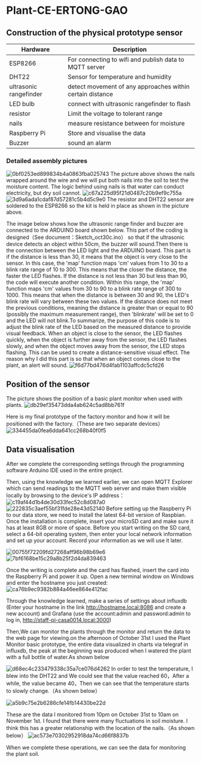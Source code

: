 # Plant-CE-ERTONG-GAO



## Construction of the physical prototype sensor

| Hardware | Description |
| --- | --- |
| ESP8266 | For connecting to wifi and publish data to MQTT server |
| DHT22 | Sensor for temperature and humidity |
| ultrasonic rangefinder | detect movement of any approaches within certain distance |
| LED bulb | connect with ultrasonic rangefinder to flash |
| resistor | Limit the voltage to tolerant range |
| nails | measure resistance between for moisture |
| Raspberry Pi | Store and visualise the data |
| Buzzer | sound an alarm |

### Detailed assembly pictures
![0bf0253ed899834b4a0863fba025743](https://github.com/youdianhaoxiao/Plant-CE-ERTONG-GAO/assets/146217421/9bc5b5bd-1f87-4d1b-a60e-48ea1bd62277)
The picture above shows the nails wrapped around the wire and we will put both nails into the soil to test the moisture content. The logic behind using nails is that water can conduct electricity, but dry soil cannot.
![c67a225d95f21d0487c20b9ef9c755a](https://github.com/youdianhaoxiao/Plant-CE-ERTONG-GAO/assets/146217421/d33fdc7d-7dcd-4b05-aa20-a7b36706f32d)
![3d9a6ada1cdaf87d57281c5b4d5c9e0](https://github.com/youdianhaoxiao/Plant-CE-ERTONG-GAO/assets/146217421/714d0538-0cbc-474e-8643-c5a14e5768a3)
The resistor and DHT22 sensor are soldered to the ESP8266 so the kit is held in place as shown in the picture above.

The image below shows how the ultrasonic range finder and buzzer are connected to the ARDUINO board shown below. This part of the coding is designed（See document：Sketch_oct30c.ino） so that if the ultrasonic device detects an object within 50cm, the buzzer will sound.Then there is the connection between the LED light and the ARDUINO board. This part is if the distance is less than 30, it means that the object is very close to the sensor. In this case, the 'map' function maps 'cm' values from 1 to 30 to a blink rate range of 10 to 300. This means that the closer the distance, the faster the LED flashes.
If the distance is not less than 30 but less than 90, the code will execute another condition. Within this range, the 'map' function maps 'cm' values from 30 to 90 to a blink rate range of 300 to 1000. This means that when the distance is between 30 and 90, the LED's blink rate will vary between these two values.
If the distance does not meet the previous conditions, meaning the distance is greater than or equal to 90 (possibly the maximum measurement range), then 'blinkrate' will be set to 0 and the LED will not blink.To summarize, the purpose of this code is to adjust the blink rate of the LED based on the measured distance to provide visual feedback. When an object is close to the sensor, the LED flashes quickly, when the object is further away from the sensor, the LED flashes slowly, and when the object moves away from the sensor, the LED stops flashing. This can be used to create a distance-sensitive visual effect.
The reason why I did this part is so that when an object comes close to the plant, an alert will sound. 
![f6d77bd476d4fab1103affcdc5cfd26](https://github.com/youdianhaoxiao/Plant-CE-ERTONG-GAO/assets/146217421/55d1d5c9-ca04-44ad-af97-511fadc7e47b)

## Position of the sensor
The picture shows the position of a basic plant monitor when used with plants.
![db29ef35473dda4ab624c5ad8bb761f](https://github.com/youdianhaoxiao/Plant-CE-ERTONG-GAO/assets/146217421/b6210bb2-b708-4427-9bc4-575e07864ddc)

Here is my final prototype of the factory monitor and how it will be positioned with the factory.（These are two separate devices）
![334455da0fea6dda641cc268b40f0f5](https://github.com/youdianhaoxiao/Plant-CE-ERTONG-GAO/assets/146217421/5da4c159-18ef-456e-85f0-a075e7b98be1)

## Data visualisation
After we complete the corresponding settings through the programming software Arduino IDE used in the entire project.

Then, using the knowledge we learned earlier, we can open MQTT Explorer which can send readings to the MQTT web server and make them visible locally by browsing to the device's IP address：
![c19af44d1b4de30d33fec52c8d087a0](https://github.com/youdianhaoxiao/Plant-CE-ERTONG-GAO/assets/146217421/ae13003d-ac1a-43d1-bc14-4882f90f3d7a)
![222835c3aef55bf31fde28e43d52140](https://github.com/youdianhaoxiao/Plant-CE-ERTONG-GAO/assets/146217421/86af4062-5063-4a9b-a38b-3cedb3fbf33e)
Before setting up the Raspberry Pi to our data store, we need to install the latest 64-bit version of Raspbian. Once the installation is complete, insert your microSD card and make sure it has at least 8GB or more of space. Before you start writing on the SD card, select a 64-bit operating system, then enter your local network information and set up your account. Record your information as we will use it later.

![00755f72209fd27268aff96b98b69e6](https://github.com/youdianhaoxiao/Plant-CE-ERTONG-GAO/assets/146217421/eab2dd43-c77c-451c-96ef-f2a8fb9c9a65)
![7bf6168be15c29a8b25f2d4da839463](https://github.com/youdianhaoxiao/Plant-CE-ERTONG-GAO/assets/146217421/bc9b05a1-723b-4b01-8641-c80f5bc1bd3d)


Once the writing is complete and the card has flashed, insert the card into the Raspberry Pi and power it up. Open a new terminal window on Windows and enter the hostname you just created:
![ca76b9ec9382b884a46ee864e412fac](https://github.com/youdianhaoxiao/Plant-CE-ERTONG-GAO/assets/146217421/002d2096-9399-4029-ab5a-228ebaf70a4a)





Through the knowledge learned, make a series of settings about influxdb (Enter your hostname in the link http://hostname.local:8086 and create a new account) and Grafana (use the account:admin and password:admin to log in, http://staff-pi-casa0014.local:3000)

Then,We can monitor the plants through the monitor and return the data to the web page for viewing.on the afternoon of October 31st I used the Plant Monitor basic prototype, the entire data visualized in charts via telegraf in influxdb, the peak at the beginning was produced when I watered the plant with a full bottle of water.As shown below


![d68ec4c233479338c35a7ce076d4262](https://github.com/youdianhaoxiao/Plant-CE-ERTONG-GAO/assets/146217421/ef7e7a25-ff96-4594-bdfa-662610f4845c)
In order to test the temperature, I blew into the DHT22 and We could see that the value reached 60，After a while, the value became 40，Then we can see that the temperature starts to slowly change.（As shown below）

![a5b9c75e2b6286cfe14fb14430be22d](https://github.com/youdianhaoxiao/Plant-CE-ERTONG-GAO/assets/146217421/b040d530-3ca1-41f2-b548-78b9de34277d)

These are the data I monitored from 10pm on October 31st to 10am on November 1st. I found that there were many fluctuations in soil moisture. I think this has a greater relationship with the location of the nails.（As shown below）
![ac573e70302952918da74cd66f8837b](https://github.com/youdianhaoxiao/Plant-CE-ERTONG-GAO/assets/146217421/0c35c9bf-ba2d-4b91-af66-81226be2edba)





When we complete these operations, we can see the data for monitoring the plant soil.
